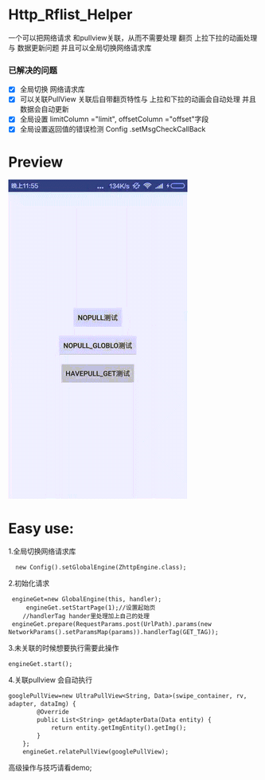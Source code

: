 # Http_Rflist_Helper
一个可以把网络请求 和pullview关联，从而不需要处理 翻页 上拉下拉的动画处理 与 数据更新问题 并且可以全局切换网络请求库

### 已解决的问题
- [x] 全局切换 网络请求库
- [x] 可以关联PullView 关联后自带翻页特性与 上拉和下拉的动画会自动处理 并且数据会自动更新
- [x] 全局设置  limitColumn ="limit", offsetColumn ="offset"字段
- [x] 全局设置返回值的错误检测 Config .setMsgCheckCallBack

# Preview
![](./demo/demoo.gif)

# Easy use:
1.全局切换网络请求库

      new Config().setGlobalEngine(ZhttpEngine.class);

2.初始化请求
     
     engineGet=new GlobalEngine(this, handler);
		 engineGet.setStartPage(1);//设置起始页
		//handlerTag hander里处理加上自己的处理
     engineGet.prepare(RequestParams.post(UrlPath).params(new NetworkParams().setParamsMap(params)).handlerTag(GET_TAG));

3.未关联的时候想要执行需要此操作

	engineGet.start();

4.关联pullview  会自动执行
  
	googlePullView=new UltraPullView<String, Data>(swipe_container, rv, adapter, dataImg) {
			@Override
			public List<String> getAdapterData(Data entity) {
				return entity.getImgEntity().getImg();
			}
		};
		engineGet.relatePullView(googlePullView);
		
高级操作与技巧请看demo;